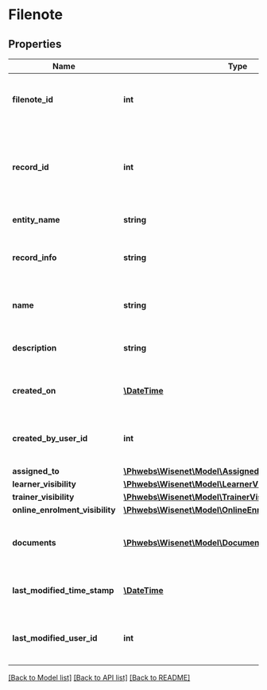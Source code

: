 # Filenote

## Properties
Name | Type | Description | Notes
------------ | ------------- | ------------- | -------------
**filenote_id** | **int** | Primary Id for FilenoteId that is auto generated. | [optional] 
**record_id** | **int** | The RecordId for the EntityName. E.g. The LearnerId if EntityName &#x3D; Learner. | 
**entity_name** | **string** | See entity Entities. | 
**record_info** | **string** | Read only field. Returns info about the record. | [optional] 
**name** | **string** | Name used to identify the Filenote. | 
**description** | **string** | Body of the Filenote in HTML format. | [optional] 
**created_on** | [**\DateTime**](\DateTime.md) | The date the Filenote was created | [optional] 
**created_by_user_id** | **int** | The Id of the User who created the Filenote | [optional] 
**assigned_to** | [**\Phwebs\Wisenet\Model\AssignedToFilenote**](AssignedToFilenote.md) |  | [optional] 
**learner_visibility** | [**\Phwebs\Wisenet\Model\LearnerVisibilityFilenote**](LearnerVisibilityFilenote.md) |  | [optional] 
**trainer_visibility** | [**\Phwebs\Wisenet\Model\TrainerVisibilityFilenote**](TrainerVisibilityFilenote.md) |  | [optional] 
**online_enrolment_visibility** | [**\Phwebs\Wisenet\Model\OnlineEnrolmentVisibilityFilenote**](OnlineEnrolmentVisibilityFilenote.md) |  | [optional] 
**documents** | [**\Phwebs\Wisenet\Model\Document[]**](Document.md) | See Documents and Files section above | [optional] 
**last_modified_time_stamp** | [**\DateTime**](\DateTime.md) | Date when the Filenote was last modified | [optional] 
**last_modified_user_id** | **int** | The UserId of the user who last modified the Filenote | [optional] 

[[Back to Model list]](../../README.md#documentation-for-models) [[Back to API list]](../../README.md#documentation-for-api-endpoints) [[Back to README]](../../README.md)


